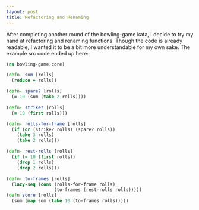 ```yaml
---
layout: post
title: Refactoring and Renaming
---
```


After completing another round of the bowling-game kata, I decide to try my hand at refactoring and renaming functions. Though the code is already readable, I wanted it to be a bit more understandable for my own sake. The example src code ended up here:


```clojure
(ns bowling-game.core)

(defn- sum [rolls]
  (reduce + rolls))

(defn- spare? [rolls]
  (= 10 (sum (take 2 rolls))))

(defn- strike? [rolls]
  (= 10 (first rolls)))

(defn- rolls-for-frame [rolls]
  (if (or (strike? rolls) (spare? rolls))
    (take 3 rolls)
    (take 2 rolls)))

(defn- rest-rolls [rolls]
  (if (= 10 (first rolls))
    (drop 1 rolls)
    (drop 2 rolls)))

(defn- to-frames [rolls]
  (lazy-seq (cons (rolls-for-frame rolls)
                  (to-frames (rest-rolls rolls)))))
(defn score [rolls]
  (sum (map sum (take 10 (to-frames rolls)))))
```

